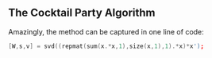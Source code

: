 ## The Cocktail Party Algorithm

Amazingly, the method can be captured in one line of code:

```c++
[W,s,v] = svd((repmat(sum(x.*x,1),size(x,1),1).*x)*x');
```